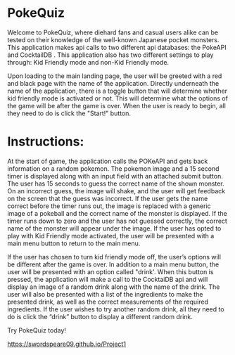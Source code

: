 # PokeQuiz

Welcome to PokeQuiz, where diehard fans and casual users alike can be tested on their knowledge of the well-known Japanese pocket monsters. This application makes api calls to two different api databases: the PokeAPI and CocktailDB . This application also has two different settings to play through: Kid Friendly mode and non-Kid Friendly mode.

Upon loading to the main landing page, the user will be greeted with a red and black page with the name of the application. Directly underneath the name of the application, there is a toggle button that will determine whether kid friendly mode is activated or not. This will determine what the options of the game will be after the game is over. When the user is ready to begin, all they need to do is click the "Start!" button.

# Instructions:

At the start of game, the application calls the POKeAPI and gets back information on a random pokemon. The pokemon image and a 15 second timer is displayed along with an input field with an attached submit button. The user has 15 seconds to guess the correct name of the shown monster. On an incorrect guess, the image will shake, and the user will get feedback on the screen that the guess was incorrect. If the user gets the name correct before the timer runs out, the image is replaced with a generic image of a pokeball and the correct name of the monster is displayed. If the timer runs down to zero and the user has not guessed correctly, the correct name of the monster will appear under the image. If the user has opted to play with Kid Friendly mode activated, the user will be presented with a main menu button to return to the main menu. 

If the user has chosen to turn kid friendly mode off, the user’s options will be different after the game is over. In addition to a main menu button, the user will be presented with an option called "drink'. When this button is pressed, the application will make a call to the CocktaiDB api and will display an image of a random drink along with the name of the drink. The user will also be presented with a list of the ingredients to make the presented drink, as well as the correct measurements of the required ingredients. If the user wishes to try another random drink, all they need to do is click the “drink” button to display a different random drink. 

Try PokeQuiz today!

https://swordspeare09.github.io/Project1
